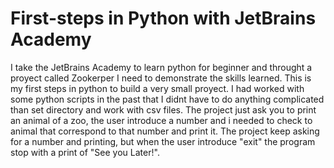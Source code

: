# First-steps in Python with JetBrains Academy
I take the JetBrains Academy to learn python for beginner and throught a proyect called Zookerper I need to demonstrate the skills learned. 
This is my first steps in python to build a very small proyect. I had worked with some python scripts in the past that I didnt have to do anything complicated than 
set directory and work with csv files.
The project just ask you to print an animal of a zoo, the user introduce a number and i needed to check to animal that correspond to that number and print it.
The project keep asking for a number and printing, but when the user introduce "exit" the program stop with a print of "See you Later!".  

